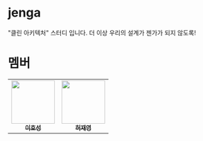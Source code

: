 # jenga

"클린 아키텍처" 스터디 입니다. 더 이상 우리의 설계가 젠가가 되지 않도록!

# 멤버 

<table>
  <tr>
    <td align="center">
      <a href="https://blog.novice.io/">
        <img src="https://avatars2.githubusercontent.com/u/2469766?v=4" width="100px;" alt=""/><br /><sub><b>이호성</b></sub>
      </a>
    </td>
    <td align="center">
      <a href="https://kirade.githubio/">
        <img src="https://avatars.githubusercontent.com/u/13049936?v=4" width="100px;" alt=""/><br /><sub><b>허재영</b></sub>
      </a>
    </td>
  </tr>
  <tr>

  </tr>
</table>
